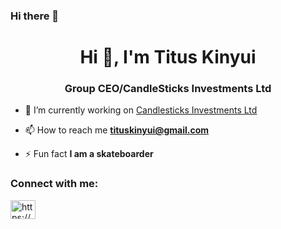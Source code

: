 ### Hi there 👋

<h1 align="center">Hi 👋, I'm Titus Kinyui</h1>
<h3 align="center">Group CEO/CandleSticks Investments Ltd</h3>

- 🔭 I’m currently working on [Candlesticks Investments Ltd](https://www.candlesticksinvestments.com/)

- 📫 How to reach me **tituskinyui@gmail.com**

- ⚡ Fun fact **I am a skateboarder**

<h3 align="left">Connect with me:</h3>
<p align="left">
<a href="https://linkedin.com/in/https://www.linkedin.com/in/titus-kinyui-27959387/" target="blank"><img align="center" src="https://raw.githubusercontent.com/rahuldkjain/github-profile-readme-generator/master/src/images/icons/Social/linked-in-alt.svg" alt="https://www.linkedin.com/in/titus-kinyui-27959387/" height="30" width="40" /></a>
</p>

